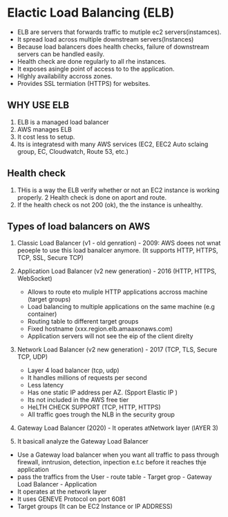 # Elactic Load Balancing (ELB) 
* ELB are servers that forwards traffic to mutiple ec2 servers(instamces).
* It spread load across multiple downstream servers(Instances)
* Because load balancers does health checks, failure of downstream servers can be handled easily. 
* Health check are done regularly to all rhe instances. 
* It exposes  asingle point of access to to the application.
* HIghly availability accross zones.
* Provides SSL termiation (HTTPS) for websites.
  

## WHY USE ELB
1. ELB is a managed load balancer
2. AWS manages ELB 
3. It cost less to setup.
4. Its is integratesd with many AWS  services (EC2, EEC2 Auto sclaing group, EC, Cloudwatch, Route 53, etc.)

## Health check 
1. THis is a way the ELB verify whether or not an EC2 instance is working properly.
2 Health check is done on aport and route. 
3. If the health check os not 200 (ok), the the instance is unhealthy. 

## Types of load balancers on AWS 
1. Classic Load Balancer (v1 - old genration) - 2009: AWS doees not wnat peoeple to use this load banalcer anymore. (It supports HTTP, HTTPS, TCP, SSL, Secure TCP) 
2. Application Load Balancer (v2 new generation) - 2016  (HTTP, HTTPS, WebSocket)
   * Allows to route eto muliple HTTP applications accross machine (target groups)
   * Load balancing to multiple applications on the same machine (e.g container)
   * Routing table to different target groups
   * Fixed hostname (xxx.region.elb.amaaxonaws.com)
   * Application servers will not see the eip of the client direlty 
  
3. Network Load Balancer (v2 new generation) - 2017 (TCP, TLS, Secure TCP, UDP)
   * Layer 4 load balancer (tcp, udp)
   * It handles millions of requests per second
   * Less latency 
   * Has one static IP address per AZ. (Spport Elastic IP )
   * Its not included in the AWS free tier 
   * HeLTH CHECK SUPPORT (TCP, HTTP, HTTPS) 
   * All traffic goes trough the NLB in the security group 
  
4. Gateway Load Balancer (2020) - It operates atNetwork layer (lAYER 3) 
5. It basicall analyze the Gateway Load Balancer 
  * Use a Gateway load balancer when you want all traffic to pass through firewall, inntrusion, detection, inpection e.t.c before it reaches thje application 
  * pass the traffics from the User - route table - Target grop - Gateway Load Balancer - Application
  * It operates at the network layer 
  * It uses GENEVE Protocol on port 6081 
  * Target groups (It can be EC2 Instance or IP ADDRESS)